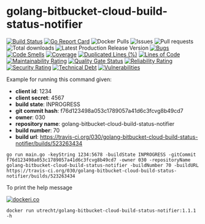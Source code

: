 # golang-bitbucket-cloud-build-status-notifier

[![Build Status](https://travis-ci.org/030/golang-bitbucket-cloud-build-status-notifier.svg?branch=master)](https://travis-ci.org/030/golang-bitbucket-cloud-build-status-notifier)
[![Go Report Card](https://goreportcard.com/badge/github.com/030/golang-bitbucket-cloud-build-status-notifier)](https://goreportcard.com/report/github.com/030/golang-bitbucket-cloud-build-status-notifier)
![Docker Pulls](https://img.shields.io/docker/pulls/utrecht/golang-bitbucket-cloud-build-status-notifier.svg)
![Issues](https://img.shields.io/github/issues-raw/030/golang-bitbucket-cloud-build-status-notifier.svg)
![Pull requests](https://img.shields.io/github/issues-pr-raw/030/golang-bitbucket-cloud-build-status-notifier.svg)
![Total downloads](https://img.shields.io/github/downloads/030/golang-bitbucket-cloud-build-status-notifier/total.svg)
![Latest Production Release Version](https://img.shields.io/github/release/030/golang-bitbucket-cloud-build-status-notifier.svg)
[![Bugs](https://sonarcloud.io/api/project_badges/measure?project=030_golang-bitbucket-cloud-build-status-notifier&metric=bugs)](https://sonarcloud.io/dashboard?id=030_golang-bitbucket-cloud-build-status-notifier)
[![Code Smells](https://sonarcloud.io/api/project_badges/measure?project=030_golang-bitbucket-cloud-build-status-notifier&metric=code_smells)](https://sonarcloud.io/dashboard?id=030_golang-bitbucket-cloud-build-status-notifier)
[![Coverage](https://sonarcloud.io/api/project_badges/measure?project=030_golang-bitbucket-cloud-build-status-notifier&metric=coverage)](https://sonarcloud.io/dashboard?id=030_golang-bitbucket-cloud-build-status-notifier)
[![Duplicated Lines (%)](https://sonarcloud.io/api/project_badges/measure?project=030_golang-bitbucket-cloud-build-status-notifier&metric=duplicated_lines_density)](https://sonarcloud.io/dashboard?id=030_golang-bitbucket-cloud-build-status-notifier)
[![Lines of Code](https://sonarcloud.io/api/project_badges/measure?project=030_golang-bitbucket-cloud-build-status-notifier&metric=ncloc)](https://sonarcloud.io/dashboard?id=030_golang-bitbucket-cloud-build-status-notifier)
[![Maintainability Rating](https://sonarcloud.io/api/project_badges/measure?project=030_golang-bitbucket-cloud-build-status-notifier&metric=sqale_rating)](https://sonarcloud.io/dashboard?id=030_golang-bitbucket-cloud-build-status-notifier)
[![Quality Gate Status](https://sonarcloud.io/api/project_badges/measure?project=030_golang-bitbucket-cloud-build-status-notifier&metric=alert_status)](https://sonarcloud.io/dashboard?id=030_golang-bitbucket-cloud-build-status-notifier)
[![Reliability Rating](https://sonarcloud.io/api/project_badges/measure?project=030_golang-bitbucket-cloud-build-status-notifier&metric=reliability_rating)](https://sonarcloud.io/dashboard?id=030_golang-bitbucket-cloud-build-status-notifier)
[![Security Rating](https://sonarcloud.io/api/project_badges/measure?project=030_golang-bitbucket-cloud-build-status-notifier&metric=security_rating)](https://sonarcloud.io/dashboard?id=030_golang-bitbucket-cloud-build-status-notifier)
[![Technical Debt](https://sonarcloud.io/api/project_badges/measure?project=030_golang-bitbucket-cloud-build-status-notifier&metric=sqale_index)](https://sonarcloud.io/dashboard?id=030_golang-bitbucket-cloud-build-status-notifier)
[![Vulnerabilities](https://sonarcloud.io/api/project_badges/measure?project=030_golang-bitbucket-cloud-build-status-notifier&metric=vulnerabilities)](https://sonarcloud.io/dashboard?id=030_golang-bitbucket-cloud-build-status-notifier)

Example for running this command given:

- **client id**: 1234
- **client secret**: 4567
- **build state**: INPROGRESS
- **git commit hash**: f76d123498a053c1789057a41d6c3fcvg8b49cd7
- **owner**: 030
- **repository name**: golang-bitbucket-cloud-build-status-notifier
- **build number**: 70
- **build url**: https://travis-ci.org/030/golang-bitbucket-cloud-build-status-notifier/builds/523263434

```
go run main.go -keyString 1234:5678 -buildState INPROGRESS -gitCommit f76d123498a053c1789057a41d6c3fcvg8b49cd7 -owner 030 -repositoryName golang-bitbucket-cloud-build-status-notifier -buildNumber 70 -buildURL https://travis-ci.org/030/golang-bitbucket-cloud-build-status-notifier/builds/523263434
```

To print the help message

[![dockeri.co](https://dockeri.co/image/utrecht/golang-bitbucket-cloud-build-status-notifier)](https://hub.docker.com/r/utrecht/golang-bitbucket-cloud-build-status-notifier)

```
docker run utrecht/golang-bitbucket-cloud-build-status-notifier:1.1.1 -h
```
